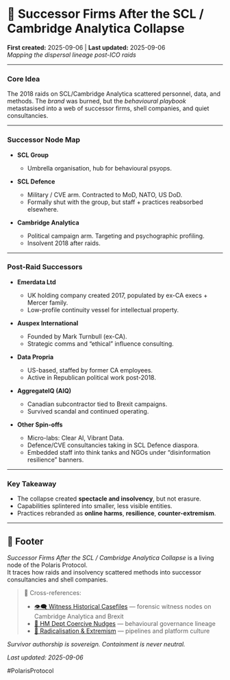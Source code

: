 # 🧬 Successor Firms After the SCL / Cambridge Analytica Collapse  
**First created:** 2025-09-06 | **Last updated:** 2025-09-06  
*Mapping the dispersal lineage post-ICO raids*  

---

### **Core Idea**  
The 2018 raids on SCL/Cambridge Analytica scattered personnel, data, and methods. The *brand* was burned, but the *behavioural playbook* metastasised into a web of successor firms, shell companies, and quiet consultancies.  

---

### **Successor Node Map**  

- **SCL Group**  
  - Umbrella organisation, hub for behavioural psyops.  

- **SCL Defence**  
  - Military / CVE arm. Contracted to MoD, NATO, US DoD.  
  - Formally shut with the group, but staff + practices reabsorbed elsewhere.  

- **Cambridge Analytica**  
  - Political campaign arm. Targeting and psychographic profiling.  
  - Insolvent 2018 after raids.  

---

### **Post-Raid Successors**  

- **Emerdata Ltd**  
  - UK holding company created 2017, populated by ex-CA execs + Mercer family.  
  - Low-profile continuity vessel for intellectual property.  

- **Auspex International**  
  - Founded by Mark Turnbull (ex-CA).  
  - Strategic comms and “ethical” influence consulting.  

- **Data Propria**  
  - US-based, staffed by former CA employees.  
  - Active in Republican political work post-2018.  

- **AggregateIQ (AIQ)**  
  - Canadian subcontractor tied to Brexit campaigns.  
  - Survived scandal and continued operating.  

- **Other Spin-offs**  
  - Micro-labs: Clear AI, Vibrant Data.  
  - Defence/CVE consultancies taking in SCL Defence diaspora.  
  - Embedded staff into think tanks and NGOs under “disinformation resilience” banners.  

---

### **Key Takeaway**  
- The collapse created **spectacle and insolvency**, but not erasure.  
- Capabilities splintered into smaller, less visible entities.  
- Practices rebranded as **online harms**, **resilience**, **counter-extremism**.  

---

## 🏮 Footer  

*Successor Firms After the SCL / Cambridge Analytica Collapse* is a living node of the Polaris Protocol.  
It traces how raids and insolvency scattered methods into successor consultancies and shell companies.  

> 📡 Cross-references:  
> - [👁️‍🗨️ Witness Historical Casefiles](../Disruption_Kit/Big_Picture_Protocols/👁️‍🗨️_Witness_Historical_Casefiles/) — forensic witness nodes on Cambridge Analytica and Brexit  
> - [🧠 HM Dept Coercive Nudges](../Disruption_Kit/Big_Picture_Protocols/🧠_HM_Dept_Coercive_Nudges/) — behavioural governance lineage  
> - [🪬 Radicalisation & Extremism](../Disruption_Kit/Big_Picture_Protocols/🪬_Radicalisation_Extremism/) — pipelines and platform culture  

*Survivor authorship is sovereign. Containment is never neutral.*  

_Last updated: 2025-09-06_  

#PolarisProtocol  
